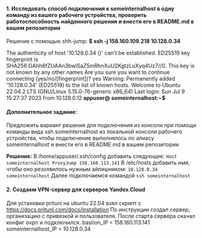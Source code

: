 #### 1. Исследовать способ подключения к someinternalhost в одну команду из вашего рабочего устройства, проверить работоспособность найденного решения и внести его в README.md в вашем репозитории
Решение с помощью shh-jump:
**$ ssh -j 158.160.109.218 10.128.0.34**

The authenticity of host '10.128.0.34 (<no hostip for proxy command>)' can't be established.
ED25519 key fingerprint is SHA256:GAhh6fZUAAn3bwlSaZ5mRhnXuU2KgtzLuXyq4Uz7//0.
This key is not known by any other names
Are you sure you want to continue connecting (yes/no/[fingerprint])? yes
Warning: Permanently added '10.128.0.34' (ED25519) to the list of known hosts.
Welcome to Ubuntu 22.04.2 LTS (GNU/Linux 5.15.0-76-generic x86_64)
Last login: Sun Jul  9 15:27:37 2023 from 10.128.0.12
**appuser@ someinternalhost:~$**

####  Дополнительное задание:
Предложить вариант решения для подключения из консоли при помощи
команды вида ssh someinternalhost из локальной консоли рабочего
устройства, чтобы подключение выполнялось по алиасу
someinternalhost и внести его в README.md в вашем репозитории

**Решение:**
В /home/appuser/.ssh/config добавить следующее:
`Host someinternalhost
ProxyJump 158.160.113.141`
В /etc/hosts добавить имя, чтобы оно резолвилось нужным айпишником:
`10.128.0.34 someinternalhost`
Далее подключаемся командой
`ssh someinternalhost`


#### 2. Создаем VPN-сервер для серверов Yandex.Cloud
Для установки pritunl на ubuntu 22.04 взял скрипт с https://docs.pritunl.com/docs/installation
По инструкции создал сервер, организацию с привязкой и пользователя. После старта сервера скачал конфиг ovpn и подключился.
bastion_IP = 158.160.113.141
someinternalhost_IP = 10.128.0.34
